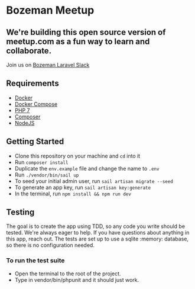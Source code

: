 # Bozeman Meetup

## We're building this open source version of meetup.com as a fun way to learn and collaborate.
Join us on [Bozeman Laravel Slack]

## Requirements
- [Docker](https://www.docker.com/products/docker-desktop)
- [Docker Compose](https://docs.docker.com/compose/install/)
- [PHP 7](https://www.php.net/downloads)
- [Composer](https://getcomposer.org/download/)
- [NodeJS](https://nodejs.org/en/)
## Getting Started
- Clone this repository on your machine and `cd` into it
- Run `composer install`
- Duplicate the `env.example` file and change the name to `.env`
- Run `./vendor/bin/sail up`
- To seed your initial admin user, run `sail artisan migrate --seed`
- To generate an app key, run `sail artisan key:generate`
- In the terminal, run `npm install && npm run dev`

## Testing
The goal is to create the app using TDD, so any code you write should be tested.
We're always eager to help. If you have questions about anything in this app, reach out.
The tests are set up to use a sqlite :memory: database, so there is no configuration needed.

### To run the test suite
- Open the terminal to the root of the project.
- Type in vendor/bin/phpunit and it should just work. 


[Bozeman Laravel Slack]: https://join.slack.com/t/bozemanlaravel/shared_invite/enQtMjczODQ1Mzg4ODg2LWRjYWFlMzg0YWIzZjAzOTY1YjQyN2RjMmZjNDAxNTNlNmU5MjRiYzVlYWUyOTU5NWY5ODMyNDliNTMyMGU0NWI

